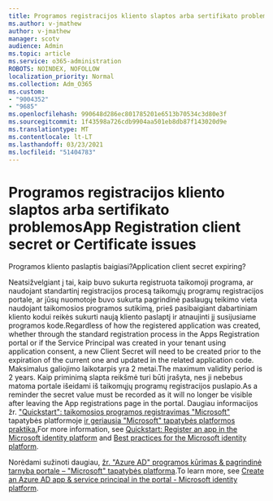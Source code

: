 ```yaml
---
title: Programos registracijos kliento slaptos arba sertifikato problemos
ms.author: v-jmathew
author: v-jmathew
manager: scotv
audience: Admin
ms.topic: article
ms.service: o365-administration
ROBOTS: NOINDEX, NOFOLLOW
localization_priority: Normal
ms.collection: Adm_O365
ms.custom:
- "9004352"
- "9685"
ms.openlocfilehash: 990648d286ec801785201e6513b70534c3d80e3f
ms.sourcegitcommit: 1f43598a726cdb9904aa501eb8db87f143020d9e
ms.translationtype: MT
ms.contentlocale: lt-LT
ms.lasthandoff: 03/23/2021
ms.locfileid: "51404783"
---
```

# <a name="app-registration-client-secret-or-certificate-issues"></a><span data-ttu-id="6a6c9-102">Programos registracijos kliento slaptos arba sertifikato problemos</span><span class="sxs-lookup"><span data-stu-id="6a6c9-102">App Registration client secret or Certificate issues</span></span>

<span data-ttu-id="6a6c9-103">Programos kliento paslaptis baigiasi?</span><span class="sxs-lookup"><span data-stu-id="6a6c9-103">Application client secret expiring?</span></span>

<span data-ttu-id="6a6c9-104">Neatsižvelgiant į tai, kaip buvo sukurta registruota taikomoji programa, ar naudojant standartinį registracijos procesą taikomųjų programų registracijos portale, ar jūsų nuomotoje buvo sukurta pagrindinė paslaugų teikimo vieta naudojant taikomosios programos sutikimą, prieš pasibaigiant dabartiniam kliento kodui reikės sukurti naują kliento paslaptį ir atnaujinti jį susijusiame programos kode.</span><span class="sxs-lookup"><span data-stu-id="6a6c9-104">Regardless of how the registered application was created, whether through the standard registration process in the Apps Registration portal or if the Service Principal was created in your tenant using application consent, a new Client Secret will need to be created prior to the expiration of the current one and updated in the related application code.</span></span> <span data-ttu-id="6a6c9-105">Maksimalus galiojimo laikotarpis yra 2 metai.</span><span class="sxs-lookup"><span data-stu-id="6a6c9-105">The maximum validity period is 2 years.</span></span> <span data-ttu-id="6a6c9-106">Kaip priminimą slapta reikšmė turi būti įrašyta, nes ji nebebus matoma portale išeidami iš taikomųjų programų registracijos puslapio.</span><span class="sxs-lookup"><span data-stu-id="6a6c9-106">As a reminder the secret value must be recorded as it will no longer be visible after leaving the App registrations page in the portal.</span></span> <span data-ttu-id="6a6c9-107">Daugiau informacijos žr. ["Quickstart": taikomosios programos registravimas "Microsoft"](https://docs.microsoft.com/azure/active-directory/develop/quickstart-register-app) tapatybės platformoje [ir geriausia "Microsoft" tapatybės platformos praktika.](https://docs.microsoft.com/azure/active-directory/develop/identity-platform-integration-checklist#security)</span><span class="sxs-lookup"><span data-stu-id="6a6c9-107">For more information, see [Quickstart: Register an app in the Microsoft identity platform](https://docs.microsoft.com/azure/active-directory/develop/quickstart-register-app) and [Best practices for the Microsoft identity platform](https://docs.microsoft.com/azure/active-directory/develop/identity-platform-integration-checklist#security).</span></span>

<span data-ttu-id="6a6c9-108">Norėdami sužinoti daugiau, [žr. "Azure AD" programos kūrimas & pagrindinė tarnyba portale – "Microsoft" tapatybės platforma](https://docs.microsoft.com/azure/active-directory/develop/howto-create-service-principal-portal).</span><span class="sxs-lookup"><span data-stu-id="6a6c9-108">To learn more, see [Create an Azure AD app & service principal in the portal - Microsoft identity platform](https://docs.microsoft.com/azure/active-directory/develop/howto-create-service-principal-portal).</span></span>
